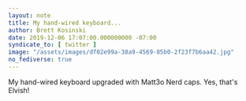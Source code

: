 ```yaml
---
layout: note
title: My hand-wired keyboard...
author: Brett Kosinski
date: 2019-12-06 17:07:00.000000000 -07:00
syndicate_to: [ twitter ]
image: "/assets/images/df02e99a-38a9-4569-85b0-2f23f7b6aa42.jpg"
no_fediverse: true
---
```

My hand-wired keyboard upgraded with Matt3o Nerd caps.  Yes, that's Elvish!
